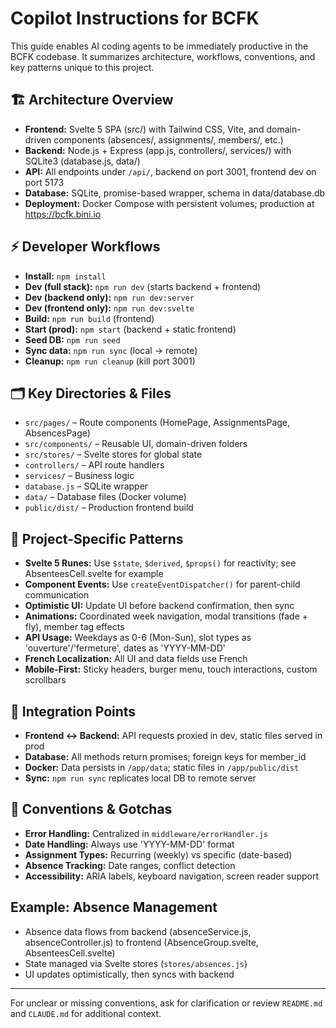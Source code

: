 # Copilot Instructions for BCFK

This guide enables AI coding agents to be immediately productive in the BCFK codebase. It summarizes architecture, workflows, conventions, and key patterns unique to this project.

## 🏗️ Architecture Overview

- **Frontend:** Svelte 5 SPA (src/) with Tailwind CSS, Vite, and domain-driven components (absences/, assignments/, members/, etc.)
- **Backend:** Node.js + Express (app.js, controllers/, services/) with SQLite3 (database.js, data/)
- **API:** All endpoints under `/api/`, backend on port 3001, frontend dev on port 5173
- **Database:** SQLite, promise-based wrapper, schema in data/database.db
- **Deployment:** Docker Compose with persistent volumes; production at https://bcfk.bini.io

## ⚡ Developer Workflows

- **Install:** `npm install`
- **Dev (full stack):** `npm run dev` (starts backend + frontend)
- **Dev (backend only):** `npm run dev:server`
- **Dev (frontend only):** `npm run dev:svelte`
- **Build:** `npm run build` (frontend)
- **Start (prod):** `npm start` (backend + static frontend)
- **Seed DB:** `npm run seed`
- **Sync data:** `npm run sync` (local → remote)
- **Cleanup:** `npm run cleanup` (kill port 3001)

## 🗂️ Key Directories & Files

- `src/pages/` – Route components (HomePage, AssignmentsPage, AbsencesPage)
- `src/components/` – Reusable UI, domain-driven folders
- `src/stores/` – Svelte stores for global state
- `controllers/` – API route handlers
- `services/` – Business logic
- `database.js` – SQLite wrapper
- `data/` – Database files (Docker volume)
- `public/dist/` – Production frontend build

## 🧩 Project-Specific Patterns

- **Svelte 5 Runes:** Use `$state`, `$derived`, `$props()` for reactivity; see AbsenteesCell.svelte for example
- **Component Events:** Use `createEventDispatcher()` for parent-child communication
- **Optimistic UI:** Update UI before backend confirmation, then sync
- **Animations:** Coordinated week navigation, modal transitions (fade + fly), member tag effects
- **API Usage:** Weekdays as 0-6 (Mon-Sun), slot types as 'ouverture'/'fermeture', dates as 'YYYY-MM-DD'
- **French Localization:** All UI and data fields use French
- **Mobile-First:** Sticky headers, burger menu, touch interactions, custom scrollbars

## 🔗 Integration Points

- **Frontend <-> Backend:** API requests proxied in dev, static files served in prod
- **Database:** All methods return promises; foreign keys for member_id
- **Docker:** Data persists in `/app/data`; static files in `/app/public/dist`
- **Sync:** `npm run sync` replicates local DB to remote server

## 📝 Conventions & Gotchas

- **Error Handling:** Centralized in `middleware/errorHandler.js`
- **Date Handling:** Always use 'YYYY-MM-DD' format
- **Assignment Types:** Recurring (weekly) vs specific (date-based)
- **Absence Tracking:** Date ranges, conflict detection
- **Accessibility:** ARIA labels, keyboard navigation, screen reader support

## Example: Absence Management

- Absence data flows from backend (absenceService.js, absenceController.js) to frontend (AbsenceGroup.svelte, AbsenteesCell.svelte)
- State managed via Svelte stores (`stores/absences.js`)
- UI updates optimistically, then syncs with backend

---

For unclear or missing conventions, ask for clarification or review `README.md` and `CLAUDE.md` for additional context.
